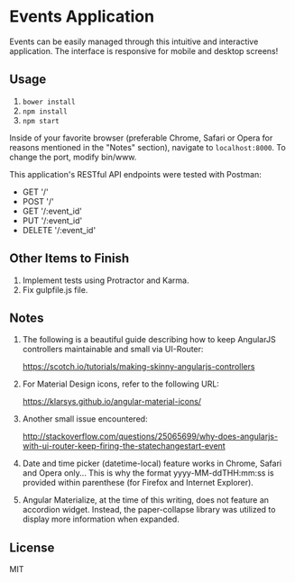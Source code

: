 # Events Application

Events can be easily managed through this intuitive and interactive application. The interface is responsive for mobile and desktop screens!

##  Usage

1. `bower install`
2. `npm install`
3. `npm start`

Inside of your favorite browser (preferable Chrome, Safari or Opera for reasons mentioned in the "Notes" section), navigate to `localhost:8000`. To change the port, modify bin/www.

This application's RESTful API endpoints were tested with Postman:

- GET '/'
- POST '/'
- GET '/:event_id'
- PUT '/:event_id'
- DELETE '/:event_id'

##  Other Items to Finish

1. Implement tests using Protractor and Karma.
2. Fix gulpfile.js file.

##  Notes

1. The following is a beautiful guide describing how to keep AngularJS controllers maintainable and small via UI-Router:

   https://scotch.io/tutorials/making-skinny-angularjs-controllers

2. For Material Design icons, refer to the following URL:

   https://klarsys.github.io/angular-material-icons/

3. Another small issue encountered:

   http://stackoverflow.com/questions/25065699/why-does-angularjs-with-ui-router-keep-firing-the-statechangestart-event

4. Date and time picker (datetime-local) feature works in Chrome, Safari and Opera only...
   This is why the format yyyy-MM-ddTHH:mm:ss is provided within parenthese (for Firefox and Internet Explorer).

5. Angular Materialize, at the time of this writing, does not feature an accordion widget. Instead, the paper-collapse library was utilized to display more information when expanded.

##  License

MIT
